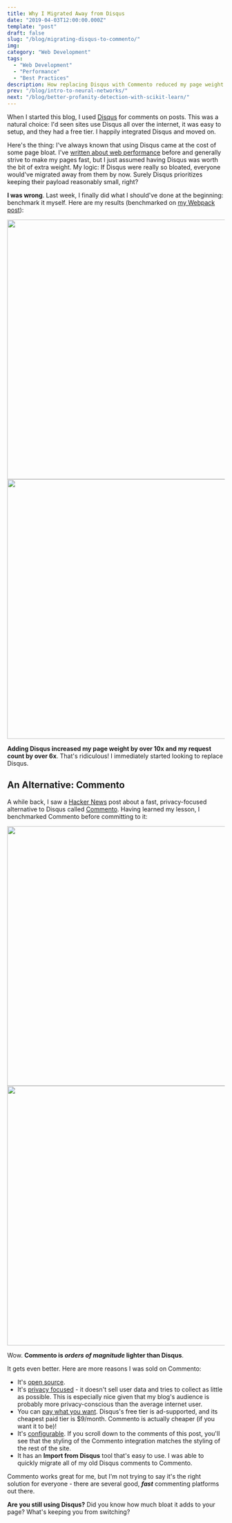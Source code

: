 ```yaml
---
title: Why I Migrated Away from Disqus
date: "2019-04-03T12:00:00.000Z"
template: "post"
draft: false
slug: "/blog/migrating-disqus-to-commento/"
img:
category: "Web Development"
tags:
  - "Web Development"
  - "Performance"
  - "Best Practices"
description: How replacing Disqus with Commento reduced my page weight by 10x.
prev: "/blog/intro-to-neural-networks/"
next: "/blog/better-profanity-detection-with-scikit-learn/"
---
```


When I started this blog, I used [Disqus](https://disqus.com/) for comments on posts. This was a natural choice: I'd seen sites use Disqus all over the internet, it was easy to setup, and they had a free tier. I happily integrated Disqus and moved on.

Here's the thing: I've always known that using Disqus came at the cost of some page bloat. I've [written about web performance](/blog/properly-size-images/) before and generally strive to make my pages fast, but I just assumed having Disqus was worth the bit of extra weight. My logic: <span class="emph-special">If Disqus were really so bloated, everyone would've migrated away from them by now. Surely Disqus prioritizes keeping their payload reasonably small, right? </span>

**I was wrong**. Last week, I finally did what I should've done at the beginning: benchmark it myself. Here are my results (benchmarked on [my Webpack post](/blog/why-you-should-use-webpack/)):

<img src="/media/commento-post/requests1.png" style="width: 600px;" />
<img src="/media/commento-post/size1.png" style="width: 600px;" />

**Adding Disqus increased my page weight by over 10x and my request count by over 6x**. That's ridiculous! I immediately started looking to replace Disqus.

## An Alternative: Commento

A while back, I saw a [Hacker News](https://news.ycombinator.com/item?id=19210697) post about a fast, privacy-focused alternative to Disqus called [Commento](https://commento.io/). Having learned my lesson, I benchmarked Commento before committing to it:

<img src="/media/commento-post/requests2.png" style="width: 600px;" />
<img src="/media/commento-post/size2.png" style="width: 600px;" />

Wow. **Commento is _orders of magnitude_ lighter than Disqus**.

It gets even better. Here are more reasons I was sold on Commento:

- It's [open source](https://gitlab.com/commento).
- It's [privacy focused](https://commento.io/privacy) - it doesn't sell user data and tries to collect as little as possible. This is especially nice given that my blog's audience is probably more privacy-conscious than the average internet user.
- You can [pay what you want](https://commento.io/pricing). Disqus's free tier is ad-supported, and its cheapest paid tier is $9/month. Commento is actually cheaper (if you want it to be)!
- It's [configurable](https://docs.commento.io/configuration/frontend/). If you scroll down to the comments of this post, you'll see that the styling of the Commento integration matches the styling of the rest of the site.
- It has an **Import from Disqus** tool that's easy to use. I was able to quickly migrate all of my old Disqus comments to Commento.

Commento works great for me, but I'm not trying to say it's the right solution for everyone - there are several good, **_fast_** commenting platforms out there.

**Are you still using Disqus?** Did you know how much bloat it adds to your page? What's keeping you from switching?

